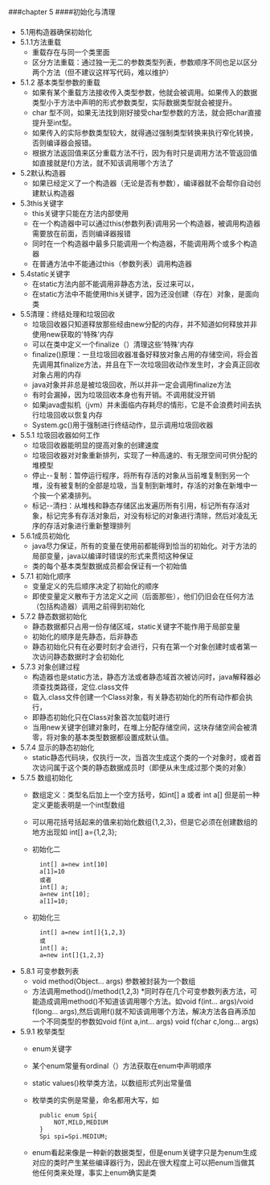 ###chapter 5
####初始化与清理
####
+ 5.1用构造器确保初始化
+ 5.1.1方法重载
	* 重载存在与同一个类里面
	* 区分方法重载：通过独一无二的参数类型列表，参数顺序不同也足以区分两个方法（但不建议这样写代码，难以维护）
+ 5.1.2 基本类型参数的重载
	* 如果有某个重载方法接收传入类型参数，他就会被调用。如果传入的数据类型小于方法中声明的形式参数类型，实际数据类型就会被提升。
	* char 型不同，如果无法找到刚好接受char型参数的方法，就会把char直接提升至int型。
	* 如果传入的实际参数类型较大，就得通过强制类型转换来执行窄化转换，否则编译器会报错。
	* 根据方法返回值来区分重载方法不行，因为有时只是调用方法不管返回值如直接就是f()方法，就不知该调用哪个方法了
+ 5.2默认构造器
	* 如果已经定义了一个构造器（无论是否有参数），编译器就不会帮你自动创建默认构造器
+ 5.3this关键字
	* this关键字只能在方法内部使用
	* 在一个构造器中可以通过this(参数列表)调用另一个构造器，被调用构造器需要放在前面，否则编译器报错
	* 同时在一个构造器中最多只能调用一个构造器，不能调用两个或多个构造器
	* 在普通方法中不能通过this（参数列表）调用构造器
+ 5.4static关键字
	* 在static方法内部不能调用非静态方法，反过来可以，
	* 在static方法中不能使用this关键字，因为还没创建（存在）对象，是面向类
+ 5.5清理：终结处理和垃圾回收
	* 垃圾回收器只知道释放那些经由new分配的内存，并不知道如何释放并非使用new获取的'特殊'内存
	* 可以在类中定义一个finalize（）清理这些'特殊'内存
	* finalize()原理：一旦垃圾回收器准备好释放对象占用的存储空间，将会首先调用其finalize方法，并且在下一次垃圾回收动作发生时，才会真正回收对象占用的内存
	* java对象并非总是被垃圾回收，所以并非一定会调用finalize方法
	* 有时会漏掉，因为垃圾回收本身也有开销。不调用就没开销
	* 如果java虚拟机（jvm）并未面临内存耗尽的情形，它是不会浪费时间去执行垃圾回收以恢复内存
	* System.gc()用于强制进行终结动作，显示调用垃圾回收器
+ 5.5.1 垃圾回收器如何工作
	* 垃圾回收器能明显的提高对象的创建速度
	* 垃圾回收器对对象重新排列，实现了一种高速的、有无限空间可供分配的堆模型
	* 停止--复制：暂停运行程序，将所有存活的对象从当前堆复制到另一个堆，没有被复制的全部是垃圾，当复制到新堆时，存活的对象在新堆中一个挨一个紧凑排列。
	* 标记--清扫：从堆栈和静态存储区出发遍历所有引用，标记所有存活对象，标记完多有存活对象后，对没有标记的对象进行清除，然后对凌乱无序的存活对象进行重新整理排列
+ 5.6.1成员初始化
	* java尽力保证，所有的变量在使用前都能得到恰当的初始化。对于方法的局部变量，java以编译时错误的形式来贯彻这种保证
	* 类的每个基本类型数据成员都会保证有一个初始值
+ 5.7.1 初始化顺序
	* 变量定义的先后顺序决定了初始化的顺序
	* 即使变量定义散布于方法定义之间（后面那些），他们仍旧会在任何方法（包括构造器）调用之前得到初始化
+ 5.7.2 静态数据初始化
	* 静态数据都只占用一份存储区域，static关键字不能作用于局部变量
	* 初始化的顺序是先静态，后非静态
	* 静态初始化只有在必要时刻才会进行，只有在第一个对象创建时或者第一次访问静态数据时才会初始化
+ 5.7.3 对象创建过程
	* 构造器也是static方法，静态方法或者静态域首次被访问时，java解释器必须查找类路径，定位.class文件
	* 载入.class文件创建一个Class对象，有关静态初始化的所有动作都会执行，
	* 即静态初始化只在Class对象首次加载时进行
	* 当用new关键字创建对象时，在堆上分配存储空间，这块存储空间会被清零，将对象的基本类型数据都设置成默认值。
+ 5.7.4 显示的静态初始化 
	* static静态代码块，仅执行一次，当首次生成这个类的一个对象时，或者首次访问属于这个类的静态数据成员时（即便从未生成过那个类的对象）
+ 5.7.5 数组初始化
	* 数组定义：类型名后加上一个空方括号，如int[] a 或者 int a[] 但是前一种定义更能表明是一个int型数组
	* 可以用花括号括起来的值来初始化数组{1,2,3}，但是它必须在创建数组的地方出现如 int[] a={1,2,3};
	* 初始化二
	 
			int[] a=new int[10]
			a[1]=10 
			或者
			int[] a;
			a=new int[10];
			a[1]=10;
			
	* 初始化三 
	
			int[] a=new int[]{1,2,3} 
			或
			int[] a;
			a=new int[]{1,2,3}
+ 5.8.1 可变参数列表
	* void method(Object... args) 参数被封装为一个数组
	* 方法调用method()/method(1,2,3)
	*同时存在几个可变参数列表方法，可能造成调用method()不知道该调用哪个方法。如void f(int... args)/void f(long... args),然后调用f()就不知该调用哪个方法，解决方法各自再添加一个不同类型的参数如void f(int a,int... args) void f(char c,long... args)
+ 5.9.1 枚举类型
	* enum关键字
	* 某个enum常量有ordinal（）方法获取在enum中声明顺序
	* static values()枚举类方法，以数组形式列出常量值
	* 枚举类的实例是常量，命名都用大写，如
	 
			public enum Spi{
				NOT,MILD,MEDIUM
			}
			Spi spi=Spi.MEDIUM;
	* enum看起来像是一种新的数据类型，但是enum关键字只是为enum生成对应的类时产生某些编译器行为，因此在很大程度上可以把enum当做其他任何类来处理，事实上enum确实是类
	